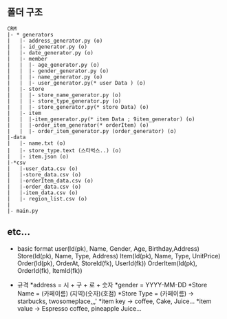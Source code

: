 ## 폴더 구조


```
CRM
|- * generators
|   |- address_generator.py (o)
|   |- id_generator.py (o)
|   |- date_generator.py (o)
|   |- member
|   |  |- age_generator.py (o)
|   |  |- gender_generator.py (o)
|   |  |- name_generator.py (o)
|   |  |- user_generator.py(* user Data ) (o)
|   |- store
|   |  |- store_name_generator.py (o)
|   |  |- store_type_generator.py (o)
|   |  |- store_generator.py(* store Data) (o)
|   |- item
|   |  |-item_generator.py(* item Data ; 9item_generator) (o)
|   |  |-order_item_generator(* orderItem) (o)
|   |  |- order_item_generator.py (order_generator) (o)
|-data
|   |- name.txt (o)
|   |- store_type.text (스타벅스..) (o)
|   |- item.json (o)
|-*csv
|   |-user_data.csv (o)
|   |-store_data.csv (o)
|   |-orderItem_data.csv (o)
|   |-order_data.csv (o)
|   |-item_data.csv (o)
|   |- region_list.csv (o)
|
|- main.py
```
<!-- ![alt text](image.png) -->


## etc...
* basic format
user(Id(pk), Name, Gender, Age, Birthday,Address)
Store(Id(pk), Name, Type, Address)
Item(Id(pk), Name, Type, UnitPrice)
Order(Id(pk), OrderAt, StoreId(fk), UserId(fk))
OrderItem(Id(pk), OrderId(fk), ItemId(fk))


* 규격
*address = 시 + 구 + 로 + 숫자
*gender = YYYY-MM-DD
*Store Name = (카페이름) (지역)(숫자)(호점)
*Store Type = (카페이름) -> starbucks, twosomeplace,,,'
*item key -> coffee, Cake, Juice...
*item value -> Espresso coffee, pineapple Juice...

